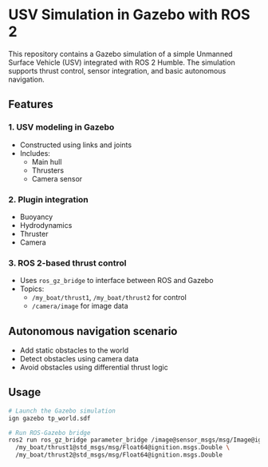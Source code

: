 # USV Simulation in Gazebo with ROS 2

This repository contains a Gazebo simulation of a simple Unmanned Surface Vehicle (USV) integrated with ROS 2 Humble. The simulation supports thrust control, sensor integration, and basic autonomous navigation.

## Features

### 1. USV modeling in Gazebo
- Constructed using links and joints
- Includes:
  - Main hull
  - Thrusters
  - Camera sensor

### 2. Plugin integration
- Buoyancy
- Hydrodynamics
- Thruster
- Camera

### 3. ROS 2-based thrust control
- Uses `ros_gz_bridge` to interface between ROS and Gazebo
- Topics:
  - `/my_boat/thrust1`, `/my_boat/thrust2` for control
  - `/camera/image` for image data

## Autonomous navigation scenario

- Add static obstacles to the world
- Detect obstacles using camera data
- Avoid obstacles using differential thrust logic

## Usage

```bash
# Launch the Gazebo simulation
ign gazebo tp_world.sdf

# Run ROS-Gazebo bridge
ros2 run ros_gz_bridge parameter_bridge /image@sensor_msgs/msg/Image@ignition.msgs.Image \
  /my_boat/thrust1@std_msgs/msg/Float64@ignition.msgs.Double \
  /my_boat/thrust2@std_msgs/msg/Float64@ignition.msgs.Double
```